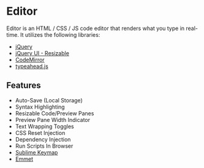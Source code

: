 # Editor

Editor is an HTML / CSS / JS code editor that renders what you type in real-time. It utilizes the following libraries:

- [jQuery](http://jquery.com/)
- [jQuery UI - Resizable](https://jqueryui.com/resizable/)
- [CodeMirror](https://codemirror.net/)
- [typeahead.js](https://twitter.github.io/typeahead.js/)

## Features

- Auto-Save (Local Storage)
- Syntax Highlighting
- Resizable Code/Preview Panes
- Preview Pane Width Indicator
- Text Wrapping Toggles
- CSS Reset Injection
- Dependency Injection
- Run Scripts In Browser
- [Sublime Keymap](https://codemirror.net/demo/sublime.html)
- [Emmet](https://github.com/emmetio/codemirror)
